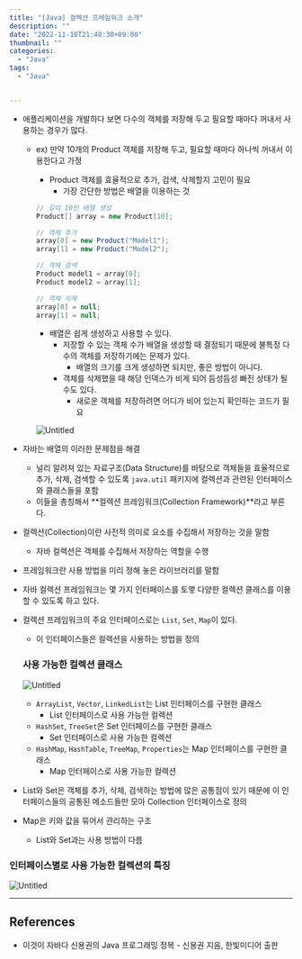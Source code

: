 ```yaml
---
title: "[Java] 컬렉션 프레임워크 소개"
description: ""
date: "2022-11-10T21:40:30+09:00"
thumbnail: ""
categories:
  - "Java"
tags:
  - "Java"


---
```

<!--more-->

- 애플리케이션을 개발하다 보면 다수의 객체를 저장해 두고 필요할 때마다 꺼내서 사용하는 경우가 많다.
    - ex) 만약 10개의 Product 객체를 저장해 두고, 필요할 때마다 하나씩 꺼내서 이용한다고 가정
        - Product 객체를 효율적으로 추가, 검색, 삭제할지 고민이 필요
            - 가장 간단한 방법은 배열을 이용하는 것
        
        ```java
        // 길이 10인 배열 생성
        Product[] array = new Product[10];
        
        // 객체 추가
        array[0] = new Product("Model1");
        array[1] = new Product("Model2");
        
        // 객체 검색
        Product model1 = array[0];
        Product model2 = array[1];
        
        // 객체 삭제
        array[0] = null;
        array[1] = null;
        ```
        
        - 배열은 쉽게 생성하고 사용할 수 있다.
            - 저장할 수 있는 객체 수가 배열을 생성할 때 결정되기 때문에 불특정 다수의 객체를 저장하기에는 문제가 있다.
                - 배열의 크기를 크게 생성하면 되지만, 좋은 방법이 아니다.
            - 객체를 삭제했을 때 해당 인덱스가 비게 되어 듬성듬성 빠진 상태가 될 수도 있다.
                - 새로운 객체를 저장하려면 어디가 비어 있는지 확인하는 코드가 필요
        
        ![Untitled](/images/lang_java/collectionFramework/컬렉션_프레임워크_소개/Untitled.png)
        
- 자바는 배열의 이러한 문제점을 해결
    - 널리 알려져 있는 자료구조(Data Structure)를 바탕으로 객체들을 효율적으로 추가, 삭제, 검색할 수 있도록 `java.util` 패키지에 컬렉션과 관련된 인터페이스와 클래스들을 포함
    - 이들을 총칭해서 **컬렉션 프레임워크(Collection Framework)**라고 부른다.
- 컬렉션(Collection)이란 사전적 의미로 요소를 수집해서 저장하는 것을 말함
    - 자바 컬렉션은 객체를 수집해서 저장하는 역할을 수행
- 프레임워크란 사용 방법을 미리 정해 놓은 라이브러리를 말함
- 자바 컬렉션 프레임워크는 몇 가지 인터페이스를 토앻 다양한 컬렉션 클래스를 이용할 수 있도록 하고 있다.
- 컬렉션 프레임워크의 주요 인터페이스로는 `List`, `Set`, `Map`이 있다.
    - 이 인터페이스들은 컬렉션을 사용하는 방법을 정의
    
    ### 사용 가능한 컬렉션 클래스
    
    ![Untitled](/images/lang_java/collectionFramework/컬렉션_프레임워크_소개/Untitled%201.png)
    
    - `ArrayList`, `Vector`, `LinkedList`는 List 인터페이스를 구현한 클래스
        - List 인터페이스로 사용 가능한 컬렉션
    - `HashSet`, `TreeSet`은 Set 인터페이스를 구현한 클래스
        - Set 인터페이스로 사용 가능한 컬렉션
    - `HashMap`, `HashTable`, `TreeMap`, `Properties`는 Map 인터페이스를 구현한 클래스
        - Map 인터페이스로 사용 가능한 컬렉션
- List와 Set은 객체를 추가, 삭제, 검색하는 방법에 많은 공통점이 있기 때문에 이 인터페이스들의 공통된 메소드들만 모아 Collection 인터페이스로 정의
- Map은 키와 값을 묶어서 관리하는 구조
    - List와 Set과는 사용 방법이 다름

### 인터페이스별로 사용 가능한 컬렉션의 특징

![Untitled](/images/lang_java/collectionFramework/컬렉션_프레임워크_소개/Untitled%202.png)

---

## References

- 이것이 자바다 신용권의 Java 프로그래밍 정복 - 신용권 지음, 한빛미디어 출판